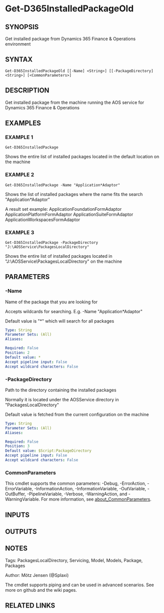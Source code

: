 ﻿---
external help file: d365fo.tools-help.xml
Module Name: d365fo.tools
online version:
schema: 2.0.0
---

# Get-D365InstalledPackageOld

## SYNOPSIS
Get installed package from Dynamics 365 Finance & Operations environment

## SYNTAX

```
Get-D365InstalledPackageOld [[-Name] <String>] [[-PackageDirectory] <String>] [<CommonParameters>]
```

## DESCRIPTION
Get installed package from the machine running the AOS service for Dynamics 365 Finance & Operations

## EXAMPLES

### EXAMPLE 1
```
Get-D365InstalledPackage
```

Shows the entire list of installed packages located in the default location on the machine

### EXAMPLE 2
```
Get-D365InstalledPackage -Name "Application*Adaptor"
```

Shows the list of installed packages where the name fits the search "Application*Adaptor"

A result set example:
ApplicationFoundationFormAdaptor
ApplicationPlatformFormAdaptor
ApplicationSuiteFormAdaptor
ApplicationWorkspacesFormAdaptor

### EXAMPLE 3
```
Get-D365InstalledPackage -PackageDirectory "J:\AOSService\PackagesLocalDirectory"
```

Shows the entire list of installed packages located in "J:\AOSService\PackagesLocalDirectory" on the machine

## PARAMETERS

### -Name
Name of the package that you are looking for

Accepts wildcards for searching.
E.g.
-Name "Application*Adaptor"

Default value is "*" which will search for all packages

```yaml
Type: String
Parameter Sets: (All)
Aliases:

Required: False
Position: 2
Default value: *
Accept pipeline input: False
Accept wildcard characters: False
```

### -PackageDirectory
Path to the directory containing the installed packages

Normally it is located under the AOSService directory in "PackagesLocalDirectory"

Default value is fetched from the current configuration on the machine

```yaml
Type: String
Parameter Sets: (All)
Aliases:

Required: False
Position: 3
Default value: $Script:PackageDirectory
Accept pipeline input: False
Accept wildcard characters: False
```

### CommonParameters
This cmdlet supports the common parameters: -Debug, -ErrorAction, -ErrorVariable, -InformationAction, -InformationVariable, -OutVariable, -OutBuffer, -PipelineVariable, -Verbose, -WarningAction, and -WarningVariable. For more information, see [about_CommonParameters](http://go.microsoft.com/fwlink/?LinkID=113216).

## INPUTS

## OUTPUTS

## NOTES
Tags: PackagesLocalDirectory, Servicing, Model, Models, Package, Packages

Author: Mötz Jensen (@Splaxi)

The cmdlet supports piping and can be used in advanced scenarios.
See more on github and the wiki pages.

## RELATED LINKS
